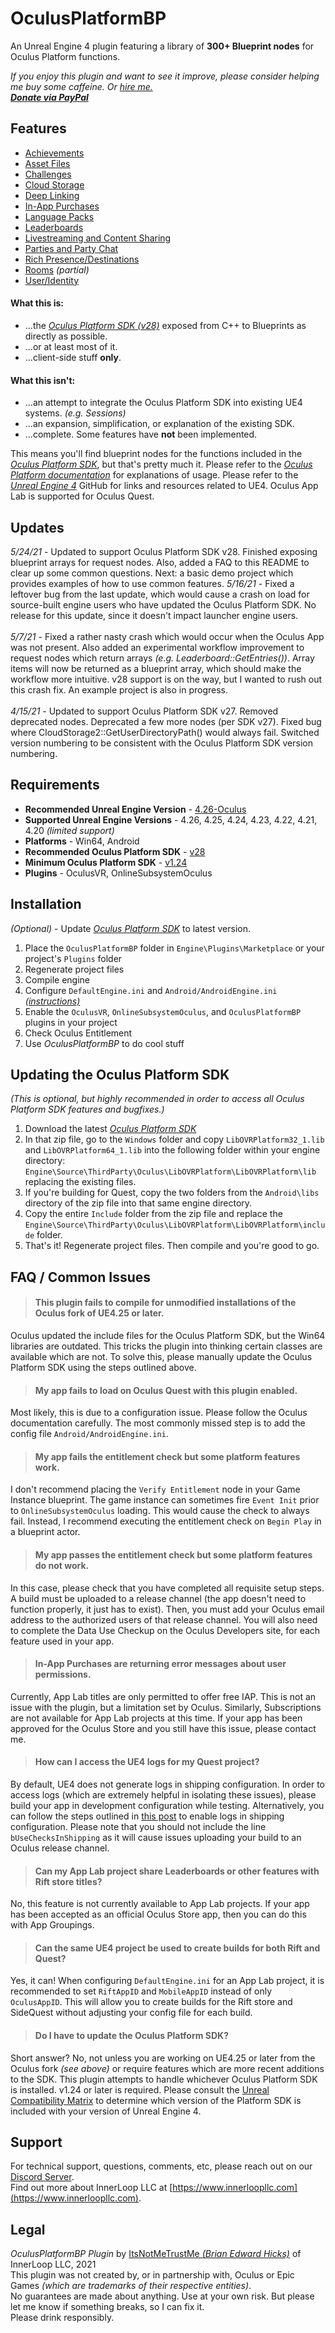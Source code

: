 # OculusPlatformBP

An Unreal Engine 4 plugin featuring a library of **300+ Blueprint nodes** for Oculus Platform functions.

*If you enjoy this plugin and want to see it improve, please consider helping me buy some caffeine. *Or [hire me.](mailto:brian@superhockeyball.com)*<br>
[**Donate via PayPal**](https://paypal.me/bhicks85)*

## Features
+ [Achievements](https://developer.oculus.com/documentation/unreal/ps-achievements)
+ [Asset Files](https://developer.oculus.com/documentation/unreal/ps-assets/)
+ [Challenges](https://developer.oculus.com/documentation/unreal/ps-challenges/)
+ [Cloud Storage](https://developer.oculus.com/documentation/unreal/ps-cloud-storage/)
+ [Deep Linking](https://developer.oculus.com/documentation/unreal/ps-deep-linking/)
+ [In-App Purchases](https://developer.oculus.com/documentation/unreal/ps-iap/)
+ [Language Packs](https://developer.oculus.com/documentation/unreal/ps-language-packs/)
+ [Leaderboards](https://developer.oculus.com/documentation/unreal/ps-leaderboards/)
+ [Livestreaming and Content Sharing](https://developer.oculus.com/documentation/unreal/ps-sharing/)
+ [Parties and Party Chat](https://developer.oculus.com/documentation/unreal/ps-parties/)
+ [Rich Presence/Destinations](https://developer.oculus.com/documentation/unreal/ps-rich-presence/)
+ [Rooms](https://developer.oculus.com/documentation/unreal/ps-rooms/) *(partial)*
+ [User/Identity](https://developer.oculus.com/documentation/unreal/ps-presence/)

#### What this is:
+ ...the [*Oculus Platform SDK (v28)*](https://developer.oculus.com/reference/platform/v28/) exposed from C++ to Blueprints as directly as possible.
+ ...or at least most of it.
+ ...client-side stuff **only**.

#### What this isn't:
+ ...an attempt to integrate the Oculus Platform SDK into existing UE4 systems. *(e.g. Sessions)*
+ ...an expansion, simplification, or explanation of the existing SDK.
+ ...complete. Some features have **not** been implemented.

This means you'll find blueprint nodes for the functions included in the [*Oculus Platform SDK*](https://developer.oculus.com/reference/platform/latest/), but that's pretty much it. Please refer to the [*Oculus Platform documentation*](https://developer.oculus.com/documentation/unreal/ps-platform-intro/) for explanations of usage. Please refer to the [*Unreal Engine 4*](https://github.com/EpicGames/UnrealEngine) GitHub for links and resources related to UE4. Oculus App Lab is supported for Oculus Quest.

## Updates
*5/24/21* - Updated to support Oculus Platform SDK v28. Finished exposing blueprint arrays for request nodes. Also, added a FAQ to this README to clear up some common questions. Next: a basic demo project which provides examples of how to use common features.
*5/16/21* - Fixed a leftover bug from the last update, which would cause a crash on load for source-built engine users who have updated the Oculus Platform SDK. No release for this update, since it doesn't impact launcher engine users.<br><br>
*5/7/21* - Fixed a rather nasty crash which would occur when the Oculus App was not present. Also added an experimental workflow improvement to request nodes which return arrays *(e.g. Leaderboard::GetEntries())*. Array items will now be returned as a blueprint array, which should make the workflow more intuitive. v28 support is on the way, but I wanted to rush out this crash fix. An example project is also in progress.<br><br>
*4/15/21* - Updated to support Oculus Platform SDK v27. Removed deprecated nodes. Deprecated a few more nodes (per SDK v27). Fixed bug where CloudStorage2::GetUserDirectoryPath() would always fail. Switched version numbering to be consistent with the Oculus Platform SDK version numbering.

## Requirements
* **Recommended Unreal Engine Version** - [4.26-Oculus](https://github.com/Oculus-VR/UnrealEngine/tree/4.26)
* **Supported Unreal Engine Versions** - 4.26, 4.25, 4.24, 4.23, 4.22, 4.21, 4.20 *(limited support)*
* **Platforms** - Win64, Android
* **Recommended Oculus Platform SDK** - [v28](https://developer.oculus.com/downloads/package/oculus-platform-sdk/28.0.0/)<br>
* **Minimum Oculus Platform SDK** - [v1.24](https://developer.oculus.com/downloads/package/oculus-platform-sdk/1.24.0/)<br>
* **Plugins** - OculusVR, OnlineSubsystemOculus<br>

## Installation
*(Optional)* - Update [*Oculus Platform SDK*](https://developer.oculus.com/downloads/package/oculus-platform-sdk/) to latest version.
1) Place the `OculusPlatformBP` folder in `Engine\Plugins\Marketplace` or your project's `Plugins` folder
2) Regenerate project files
3) Compile engine
4) Configure `DefaultEngine.ini` and `Android/AndroidEngine.ini` [*(instructions)*](https://developer.oculus.com/documentation/unreal/ps-setup/)
5) Enable the `OculusVR`, `OnlineSubsystemOculus`, and `OculusPlatformBP` plugins in your project
6) Check Oculus Entitlement
7) Use *OculusPlatformBP* to do cool stuff<br>

## Updating the Oculus Platform SDK
*(This is optional, but highly recommended in order to access all Oculus Platform SDK features and bugfixes.)*
1) Download the latest [*Oculus Platform SDK*](https://developer.oculus.com/downloads/package/oculus-platform-sdk/)
2) In that zip file, go to the `Windows` folder and copy `LibOVRPlatform32_1.lib` and `LibOVRPlatform64_1.lib` into the following folder within your engine directory: `Engine\Source\ThirdParty\Oculus\LibOVRPlatform\LibOVRPlatform\lib` replacing the existing files.
3) If you're building for Quest, copy the two folders from the `Android\libs` directory of the zip file into that same engine directory.
4) Copy the entire `Include` folder from the zip file and replace the `Engine\Source\ThirdParty\Oculus\LibOVRPlatform\LibOVRPlatform\include` folder.
5) That's it! Regenerate project files. Then compile and you're good to go.<br>

## FAQ / Common Issues
> #### This plugin fails to compile for unmodified installations of the Oculus fork of UE4.25 or later.<br>
Oculus updated the include files for the Oculus Platform SDK, but the Win64 libraries are outdated. This tricks the plugin into thinking certain classes are available which are not. To solve this, please manually update the Oculus Platform SDK using the steps outlined above.
> #### My app fails to load on Oculus Quest with this plugin enabled.<br>
Most likely, this is due to a configuration issue. Please follow the Oculus documentation carefully. The most commonly missed step is to add the config file `Android/AndroidEngine.ini`.
> #### My app fails the entitlement check but some platform features work.<br>
I don't recommend placing the `Verify Entitlement` node in your Game Instance blueprint. The game instance can sometimes fire `Event Init` prior to `OnlineSubsystemOculus` loading. This would cause the check to always fail. Instead, I recommend executing the entitlement check on `Begin Play` in a blueprint actor.
> #### My app passes the entitlement check but some platform features do not work.<br>
In this case, please check that you have completed all requisite setup steps. A build must be uploaded to a release channel (the app doesn't need to function properly, it just has to exist). Then, you must add your Oculus email address to the authorized users of that release channel. You will also need to complete the Data Use Checkup on the Oculus Developers site, for each feature used in your app.
> #### In-App Purchases are returning error messages about user permissions.<br>
Currently, App Lab titles are only permitted to offer free IAP. This is not an issue with the plugin, but a limitation set by Oculus. Similarly, Subscriptions are not available for App Lab projects at this time. If your app has been approved for the Oculus Store and you still have this issue, please contact me.
> #### How can I access the UE4 logs for my Quest project?<br>
By default, UE4 does not generate logs in shipping configuration. In order to access logs (which are extremely helpful in isolating these issues), please build your app in development configuration while testing. Alternatively, you can follow the steps outlined in [this post](https://forums.unrealengine.com/t/how-to-add-buselogginginshipping-to-my-project/125651/2) to enable logs in shipping configuration. Please note that you should not include the line `bUseChecksInShipping` as it will cause issues uploading your build to an Oculus release channel.
> #### Can my App Lab project share Leaderboards or other features with Rift store titles?<br>
No, this feature is not currently available to App Lab projects. If your app has been accepted as an official Oculus Store app, then you can do this with App Groupings.
> #### Can the same UE4 project be used to create builds for both Rift and Quest?<br>
Yes, it can! When configuring `DefaultEngine.ini` for an App Lab project, it is recommended to set `RiftAppID` and `MobileAppID` instead of only `OculusAppID`. This will allow you to create builds for the Rift store and SideQuest without adjusting your config file for each build.
> #### Do I have to update the Oculus Platform SDK?<br>
Short answer? No, not unless you are working on UE4.25 or later from the Oculus fork *(see above)* or require features which are more recent additions to the SDK. This plugin attempts to handle whichever Oculus Platform SDK is installed. v1.24 or later is required. Please consult the [Unreal Compatibility Matrix](https://developer.oculus.com/documentation/unreal/unreal-compatibility-matrix/) to determine which version of the Platform SDK is included with your version of Unreal Engine 4.

## Support
For technical support, questions, comments, etc, please reach out on our [Discord Server](https://discord.gg/k6KxJvq).<br>
Find out more about InnerLoop LLC at [https://www.innerloopllc.com](https://www.innerloopllc.com).

## Legal
*OculusPlatformBP Plugin* by [ItsNotMeTrustMe *(Brian Edward Hicks)*](mailto:brian@superhockeyball.com) of InnerLoop LLC, 2021<br>
This plugin was not created by, or in partnership with, Oculus or Epic Games *(which are trademarks of their respective entities)*.<br>
No guarantees are made about anything. Use at your own risk. But please let me know if something breaks, so I can fix it.<br>
Please drink responsibly.
